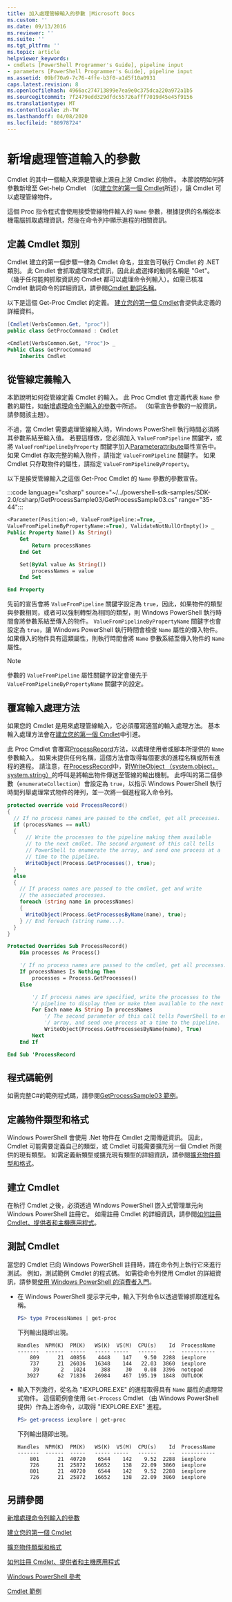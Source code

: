 ```yaml
---
title: 加入處理管線輸入的參數 |Microsoft Docs
ms.custom: ''
ms.date: 09/13/2016
ms.reviewer: ''
ms.suite: ''
ms.tgt_pltfrm: ''
ms.topic: article
helpviewer_keywords:
- cmdlets [PowerShell Programmer's Guide], pipeline input
- parameters [PowerShell Programmer's Guide], pipeline input
ms.assetid: 09bf70a9-7c76-4ffe-b3f0-a1d5f10a0931
caps.latest.revision: 8
ms.openlocfilehash: 4966ac274713899e7ea9e0c375dca220a972a1b5
ms.sourcegitcommit: 7f2479edd329dfdc55726afff7019d45e45f9156
ms.translationtype: MT
ms.contentlocale: zh-TW
ms.lasthandoff: 04/08/2020
ms.locfileid: "80978724"
---
```

# <a name="adding-parameters-that-process-pipeline-input"></a>新增處理管道輸入的參數

Cmdlet 的其中一個輸入來源是管線上源自上游 Cmdlet 的物件。 本節說明如何將參數新增至 Get-help Cmdlet （如[建立您的第一個 Cmdlet](./creating-a-cmdlet-without-parameters.md)所述），讓 Cmdlet 可以處理管線物件。

這個 Proc 指令程式會使用接受管線物件輸入的 `Name` 參數，根據提供的名稱從本機電腦抓取處理資訊，然後在命令列中顯示進程的相關資訊。

## <a name="defining-the-cmdlet-class"></a>定義 Cmdlet 類別

Cmdlet 建立的第一個步驟一律為 Cmdlet 命名，並宣告可執行 Cmdlet 的 .NET 類別。 此 Cmdlet 會抓取處理常式資訊，因此此處選擇的動詞名稱是 "Get"。 （幾乎任何能夠抓取資訊的 Cmdlet 都可以處理命令列輸入）。如需已核准 Cmdlet 動詞命令的詳細資訊，請參閱[Cmdlet 動詞名稱](./approved-verbs-for-windows-powershell-commands.md)。

以下是這個 Get-Proc Cmdlet 的定義。 [建立您的第一個 Cmdlet](./creating-a-cmdlet-without-parameters.md)會提供此定義的詳細資料。

```csharp
[Cmdlet(VerbsCommon.Get, "proc")]
public class GetProcCommand : Cmdlet
```

```vb
<Cmdlet(VerbsCommon.Get, "Proc")> _
Public Class GetProcCommand
    Inherits Cmdlet
```

## <a name="defining-input-from-the-pipeline"></a>從管線定義輸入

本節說明如何從管線定義 Cmdlet 的輸入。 此 Proc Cmdlet 會定義代表 `Name` 參數的屬性，如[新增處理命令列輸入的參數](./adding-parameters-that-process-command-line-input.md)中所述。
（如需宣告參數的一般資訊，請參閱該主題）。

不過，當 Cmdlet 需要處理管線輸入時，Windows PowerShell 執行時間必須將其參數系結至輸入值。 若要這樣做，您必須加入 `ValueFromPipeline` 關鍵字，或將 `ValueFromPipelineByProperty` 關鍵字加入[Parameterattribute](/dotnet/api/System.Management.Automation.ParameterAttribute)屬性宣告中。 如果 Cmdlet 存取完整的輸入物件，請指定 `ValueFromPipeline` 關鍵字。 如果 Cmdlet 只存取物件的屬性，請指定 `ValueFromPipelineByProperty`。

以下是接受管線輸入之這個 Get-Proc Cmdlet 的 `Name` 參數的參數宣告。

:::code language="csharp" source="~/../powershell-sdk-samples/SDK-2.0/csharp/GetProcessSample03/GetProcessSample03.cs" range="35-44":::

```vb
<Parameter(Position:=0, ValueFromPipeline:=True, _
ValueFromPipelineByPropertyName:=True), ValidateNotNullOrEmpty()> _
Public Property Name() As String()
    Get
        Return processNames
    End Get

    Set(ByVal value As String())
        processNames = value
    End Set

End Property
```

<!-- TODO!!!: review snippet reference  [!CODE [Msh_samplesgetproc03#GetProc03VBNameParameter](Msh_samplesgetproc03#GetProc03VBNameParameter)]  -->

先前的宣告會將 `ValueFromPipeline` 關鍵字設定為 `true`，因此，如果物件的類型與參數相同，或者可以強制轉型為相同的類型，則 Windows PowerShell 執行時間會將參數系結至傳入的物件。 `ValueFromPipelineByPropertyName` 關鍵字也會設定為 `true`，讓 Windows PowerShell 執行時間會檢查 `Name` 屬性的傳入物件。 如果傳入的物件具有這類屬性，則執行時間會將 `Name` 參數系結至傳入物件的 `Name` 屬性。

> [!NOTE]
> 參數的 `ValueFromPipeline` 屬性關鍵字設定會優先于 `ValueFromPipelineByPropertyName` 關鍵字的設定。

## <a name="overriding-an-input-processing-method"></a>覆寫輸入處理方法

如果您的 Cmdlet 是用來處理管線輸入，它必須覆寫適當的輸入處理方法。 基本輸入處理方法會在[建立您的第一個 Cmdlet](./creating-a-cmdlet-without-parameters.md)中引進。

此 Proc Cmdlet 會覆寫[ProcessRecord](/dotnet/api/System.Management.Automation.Cmdlet.ProcessRecord)方法，以處理使用者或腳本所提供的 `Name` 參數輸入。 如果未提供任何名稱，這個方法會取得每個要求的進程名稱或所有進程的進程。 請注意，在[ProcessRecord](/dotnet/api/System.Management.Automation.Cmdlet.ProcessRecord)中，對[WriteObject （system.object，system.string）](/dotnet/api/system.management.automation.cmdlet.writeobject#System_Management_Automation_Cmdlet_WriteObject_System_Object_System_Boolean_)的呼叫是將輸出物件傳送至管線的輸出機制。 此呼叫的第二個參數（`enumerateCollection`）會設定為 `true`，以指示 Windows PowerShell 執行時間列舉處理常式物件的陣列，並一次將一個進程寫入命令列。

```csharp
protected override void ProcessRecord()
{
  // If no process names are passed to the cmdlet, get all processes.
  if (processNames == null)
  {
      // Write the processes to the pipeline making them available
      // to the next cmdlet. The second argument of this call tells
      // PowerShell to enumerate the array, and send one process at a
      // time to the pipeline.
      WriteObject(Process.GetProcesses(), true);
  }
  else
  {
    // If process names are passed to the cmdlet, get and write
    // the associated processes.
    foreach (string name in processNames)
    {
      WriteObject(Process.GetProcessesByName(name), true);
    } // End foreach (string name...).
  }
}
```

```vb
Protected Overrides Sub ProcessRecord()
    Dim processes As Process()

    '/ If no process names are passed to the cmdlet, get all processes.
    If processNames Is Nothing Then
        processes = Process.GetProcesses()
    Else

        '/ If process names are specified, write the processes to the
        '/ pipeline to display them or make them available to the next cmdlet.
        For Each name As String In processNames
            '/ The second parameter of this call tells PowerShell to enumerate the
            '/ array, and send one process at a time to the pipeline.
            WriteObject(Process.GetProcessesByName(name), True)
        Next
    End If

End Sub 'ProcessRecord
```

## <a name="code-sample"></a>程式碼範例

如需完整C#的範例程式碼，請參閱[GetProcessSample03 範例](./getprocesssample03-sample.md)。

## <a name="defining-object-types-and-formatting"></a>定義物件類型和格式

Windows PowerShell 會使用 .Net 物件在 Cmdlet 之間傳遞資訊。 因此，Cmdlet 可能需要定義自己的類型，或 Cmdlet 可能需要擴充另一個 Cmdlet 所提供的現有類型。 如需定義新類型或擴充現有類型的詳細資訊，請參閱[擴充物件類型和格式](/previous-versions//ms714665(v=vs.85))。

## <a name="building-the-cmdlet"></a>建立 Cmdlet

在執行 Cmdlet 之後，必須透過 Windows PowerShell 嵌入式管理單元向 Windows PowerShell 註冊它。 如需註冊 Cmdlet 的詳細資訊，請參閱[如何註冊 Cmdlet、提供者和主機應用程式](/previous-versions//ms714644(v=vs.85))。

## <a name="testing-the-cmdlet"></a>測試 Cmdlet

當您的 Cmdlet 已向 Windows PowerShell 註冊時，請在命令列上執行它來進行測試。 例如，測試範例 Cmdlet 的程式碼。 如需從命令列使用 Cmdlet 的詳細資訊，請參閱[使用 Windows PowerShell 的消費者入門](/powershell/scripting/getting-started/getting-started-with-windows-powershell)。

- 在 Windows PowerShell 提示字元中，輸入下列命令以透過管線抓取進程名稱。

  ```powershell
  PS> type ProcessNames | get-proc
  ```

  下列輸出隨即出現。

  ```
  Handles  NPM(K)  PM(K)   WS(K)  VS(M)  CPU(s)    Id  ProcessName
  -------  ------  -----   ----- -----   ------    --  -----------
      809      21  40856    4448    147    9.50  2288  iexplore
      737      21  26036   16348    144   22.03  3860  iexplore
       39       2   1024     388     30    0.08  3396  notepad
     3927      62  71836   26984    467  195.19  1848  OUTLOOK
  ```

- 輸入下列幾行，從名為 "IEXPLORE.EXE" 的進程取得具有 `Name` 屬性的處理常式物件。 這個範例會使用 `Get-Process` Cmdlet （由 Windows PowerShell 提供）作為上游命令，以取得 "IEXPLORE.EXE" 進程。

  ```powershell
  PS> get-process iexplore | get-proc
  ```

  下列輸出隨即出現。

  ```
  Handles  NPM(K)  PM(K)   WS(K)  VS(M)  CPU(s)    Id  ProcessName
  -------  ------  -----   ----- -----   ------    --  -----------
      801      21  40720    6544    142    9.52  2288  iexplore
      726      21  25872   16652    138   22.09  3860  iexplore
      801      21  40720    6544    142    9.52  2288  iexplore
      726      21  25872   16652    138   22.09  3860  iexplore
  ```

## <a name="see-also"></a>另請參閱

[新增處理命令列輸入的參數](./adding-parameters-that-process-command-line-input.md)

[建立您的第一個 Cmdlet](./creating-a-cmdlet-without-parameters.md)

[擴充物件類型和格式](/previous-versions//ms714665(v=vs.85))

[如何註冊 Cmdlet、提供者和主機應用程式](/previous-versions//ms714644(v=vs.85))

[Windows PowerShell 參考](../windows-powershell-reference.md)

[Cmdlet 範例](./cmdlet-samples.md)
